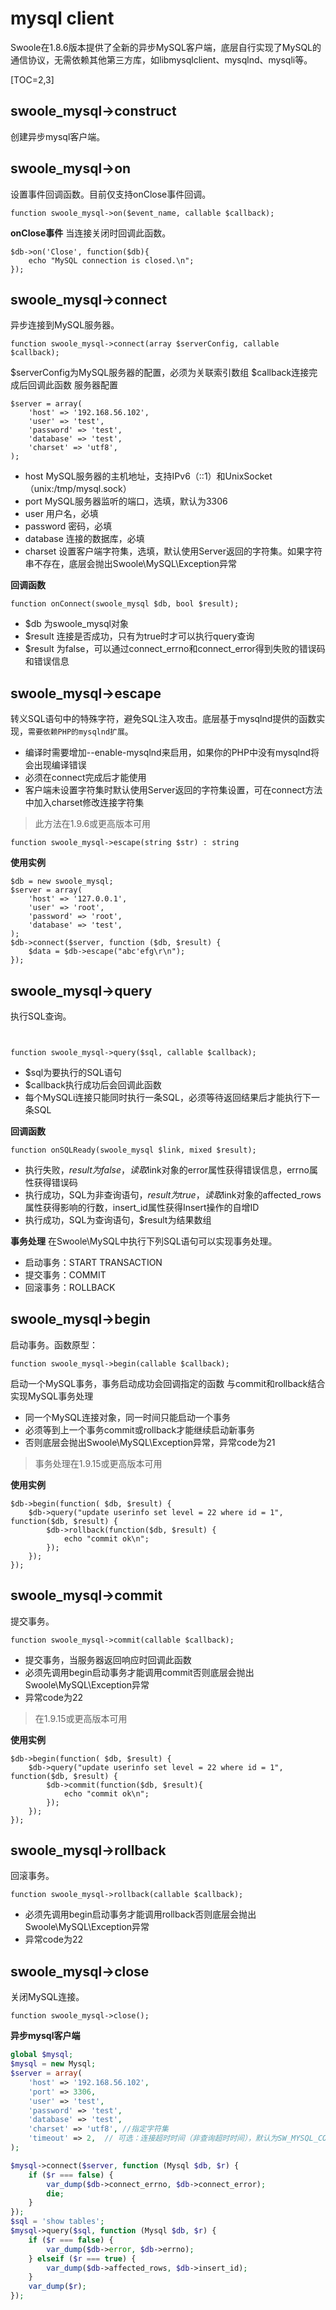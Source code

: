 # mysql client
Swoole在1.8.6版本提供了全新的异步MySQL客户端，底层自行实现了MySQL的通信协议，无需依赖其他第三方库，如libmysqlclient、mysqlnd、mysqli等。

[TOC=2,3]

## **swoole_mysql->construct**
创建异步mysql客户端。
## **swoole_mysql->on**
设置事件回调函数。目前仅支持onClose事件回调。

~~~
function swoole_mysql->on($event_name, callable $callback);

~~~
**onClose事件**
当连接关闭时回调此函数。

~~~
$db->on('Close', function($db){
    echo "MySQL connection is closed.\n";
});
~~~
## **swoole_mysql->connect**
异步连接到MySQL服务器。

~~~
function swoole_mysql->connect(array $serverConfig, callable $callback);

~~~
$serverConfig为MySQL服务器的配置，必须为关联索引数组
$callback连接完成后回调此函数
服务器配置
~~~
$server = array(
    'host' => '192.168.56.102',
    'user' => 'test',
    'password' => 'test',
    'database' => 'test',
    'charset' => 'utf8',
);
~~~
* host MySQL服务器的主机地址，支持IPv6（::1）和UnixSocket（unix:/tmp/mysql.sock）
* port MySQL服务器监听的端口，选填，默认为3306
* user 用户名，必填
* password 密码，必填
* database 连接的数据库，必填
* charset 设置客户端字符集，选填，默认使用Server返回的字符集。如果字符串不存在，底层会抛出Swoole\MySQL\Exception异常

**回调函数**
~~~
function onConnect(swoole_mysql $db, bool $result);

~~~
* $db 为swoole_mysql对象
* $result 连接是否成功，只有为true时才可以执行query查询
* $result 为false，可以通过connect_errno和connect_error得到失败的错误码和错误信息

## **swoole_mysql->escape**
转义SQL语句中的特殊字符，避免SQL注入攻击。底层基于mysqlnd提供的函数实现，`需要依赖PHP的mysqlnd扩展`。

* 编译时需要增加--enable-mysqlnd来启用，如果你的PHP中没有mysqlnd将会出现编译错误
* 必须在connect完成后才能使用
* 客户端未设置字符集时默认使用Server返回的字符集设置，可在connect方法中加入charset修改连接字符集
>此方法在1.9.6或更高版本可用

~~~
function swoole_mysql->escape(string $str) : string

~~~
**使用实例**
~~~
$db = new swoole_mysql;
$server = array(
    'host' => '127.0.0.1',
    'user' => 'root',
    'password' => 'root',
    'database' => 'test',
);
$db->connect($server, function ($db, $result) {
    $data = $db->escape("abc'efg\r\n");
});
~~~

## **swoole_mysql->query**
执行SQL查询。

~~~


function swoole_mysql->query($sql, callable $callback);
~~~

* $sql为要执行的SQL语句
* $callback执行成功后会回调此函数
* 每个MySQLi连接只能同时执行一条SQL，必须等待返回结果后才能执行下一条SQL

**回调函数**

~~~
function onSQLReady(swoole_mysql $link, mixed $result);

~~~
* 执行失败，$result为false，读取$link对象的error属性获得错误信息，errno属性获得错误码
* 执行成功，SQL为非查询语句，$result为true，读取$link对象的affected_rows属性获得影响的行数，insert_id属性获得Insert操作的自增ID
* 执行成功，SQL为查询语句，$result为结果数组

**事务处理**
在Swoole\MySQL中执行下列SQL语句可以实现事务处理。

* 启动事务：START TRANSACTION
* 提交事务：COMMIT
* 回滚事务：ROLLBACK

## **swoole_mysql->begin**
启动事务。函数原型：

~~~
function swoole_mysql->begin(callable $callback);

~~~
启动一个MySQL事务，事务启动成功会回调指定的函数
与commit和rollback结合实现MySQL事务处理
* 同一个MySQL连接对象，同一时间只能启动一个事务
* 必须等到上一个事务commit或rollback才能继续启动新事务
* 否则底层会抛出Swoole\MySQL\Exception异常，异常code为21

>事务处理在1.9.15或更高版本可用

**使用实例**
~~~
$db->begin(function( $db, $result) {
    $db->query("update userinfo set level = 22 where id = 1", function($db, $result) {
        $db->rollback(function($db, $result) {
            echo "commit ok\n";
        });
    });
});
~~~
## **swoole_mysql->commit**
提交事务。

~~~
function swoole_mysql->commit(callable $callback);

~~~
* 提交事务，当服务器返回响应时回调此函数
* 必须先调用begin启动事务才能调用commit否则底层会抛出Swoole\MySQL\Exception异常
* 异常code为22

>在1.9.15或更高版本可用

**使用实例**
```
$db->begin(function( $db, $result) {
    $db->query("update userinfo set level = 22 where id = 1", function($db, $result) {
        $db->commit(function($db, $result){
            echo "commit ok\n";
        });
    });
});
```
## **swoole_mysql->rollback**
回滚事务。

~~~
function swoole_mysql->rollback(callable $callback);

~~~
* 必须先调用begin启动事务才能调用rollback否则底层会抛出Swoole\MySQL\Exception异常
* 异常code为22

## **swoole_mysql->close**
关闭MySQL连接。

~~~
function swoole_mysql->close();

~~~
**异步mysql客户端**
```php
global $mysql;
$mysql = new Mysql;
$server = array(
    'host' => '192.168.56.102',
    'port' => 3306,
    'user' => 'test',
    'password' => 'test',
    'database' => 'test',
    'charset' => 'utf8', //指定字符集
    'timeout' => 2,  // 可选：连接超时时间（非查询超时时间），默认为SW_MYSQL_CONNECT_TIMEOUT（1.0）
);

$mysql->connect($server, function (Mysql $db, $r) {
    if ($r === false) {
        var_dump($db->connect_errno, $db->connect_error);
        die;
    }
});
$sql = 'show tables';
$mysql->query($sql, function (Mysql $db, $r) {
    if ($r === false) {
        var_dump($db->error, $db->errno);
    } elseif ($r === true) {
        var_dump($db->affected_rows, $db->insert_id);
    }
    var_dump($r);
});